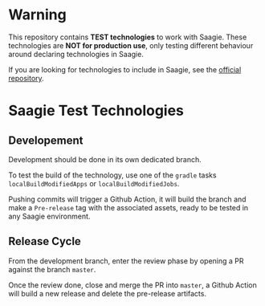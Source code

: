 # Warning

This repository contains **TEST technologies** to work with Saagie. These technologies are **NOT for production use**, only testing different behaviour around declaring technologies in Saagie.

If you are looking for technologies to include in Saagie, see the [official repository](https://github.com/saagie/technologies).

# Saagie Test Technologies

## Developement

Development should be done in its own dedicated branch.

To test the build of the technology, use one of the `gradle` tasks `localBuildModifiedApps` or `localBuildModifiedJobs`.

Pushing commits will trigger a Github Action, it will build the branch and make a `Pre-release` tag with the associated assets, ready to be tested in any Saagie environment.

## Release Cycle

From the development branch, enter the review phase by opening a PR against the branch `master`.

Once the review done, close and merge the PR into `master`, a Github Action will build a new release and delete the pre-release artifacts.
